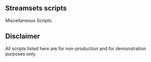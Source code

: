 ## Streamsets scripts
Miscellaneous Scripts.


## Disclaimer
All scripts listed here are for non-production and for demonstration purposes only.
